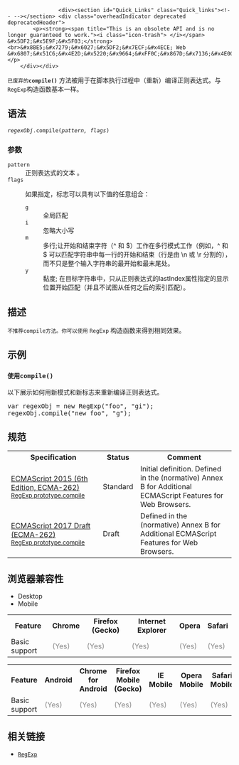 
                
                  
                    <div><section id="Quick_Links" class="Quick_links"><!-- --></section> <div class="overheadIndicator deprecated deprecatedHeader"> 
            <p><strong><span title="This is an obsolete API and is no longer guaranteed to work."><i class="icon-trash"> </i></span> &#x5DF2;&#x5E9F;&#x5F03;</strong><br>&#x8BE5;&#x7279;&#x6027;&#x5DF2;&#x7ECF;&#x4ECE; Web &#x6807;&#x51C6;&#x4E2D;&#x5220;&#x9664;&#xFF0C;&#x867D;&#x7136;&#x4E00;&#x4E9B;&#x6D4F;&#x89C8;&#x5668;&#x76EE;&#x524D;&#x4ECD;&#x7136;&#x652F;&#x6301;&#x5B83;&#xFF0C;&#x4F46;&#x4E5F;&#x8BB8;&#x4F1A;&#x5728;&#x672A;&#x6765;&#x7684;&#x67D0;&#x4E2A;&#x65F6;&#x95F4;&#x505C;&#x6B62;&#x652F;&#x6301;&#xFF0C;&#x8BF7;&#x5C3D;&#x91CF;&#x4E0D;&#x8981;&#x4F7F;&#x7528;&#x8BE5;&#x7279;&#x6027;&#x3002;</p> 
        </div></div>

<p><code>&#x5DF2;&#x5E9F;&#x5F03;&#x7684;<strong>compile</strong></code><strong><code>()</code></strong> &#x65B9;&#x6CD5;&#x88AB;&#x7528;&#x4E8E;&#x5728;&#x811A;&#x672C;&#x6267;&#x884C;&#x8FC7;&#x7A0B;&#x4E2D;&#xFF08;&#x91CD;&#x65B0;&#xFF09;&#x7F16;&#x8BD1;&#x6B63;&#x5219;&#x8868;&#x8FBE;&#x5F0F;&#x3002;&#x4E0E;<code>RegExp</code>&#x6784;&#x9020;&#x51FD;&#x6570;&#x57FA;&#x672C;&#x4E00;&#x6837;&#x3002;</p>

<h2 id="&#x8BED;&#x6CD5;">&#x8BED;&#x6CD5;</h2>

<pre class="syntaxbox"><code><var>regexObj</var>.compile(<var>pattern, flags</var>)</code></pre>

<h3 id="&#x53C2;&#x6570;">&#x53C2;&#x6570;</h3>

<dl>
 <dt><code>pattern</code></dt>
 <dd>&#x6B63;&#x5219;&#x8868;&#x8FBE;&#x5F0F;&#x7684;&#x6587;&#x672C; &#x3002;</dd>
 <dt><code>flags</code></dt>
 <dd>
 <p>&#x5982;&#x679C;&#x6307;&#x5B9A;&#xFF0C;&#x6807;&#x5FD7;&#x53EF;&#x4EE5;&#x5177;&#x6709;&#x4EE5;&#x4E0B;&#x503C;&#x7684;&#x4EFB;&#x610F;&#x7EC4;&#x5408;&#xFF1A;</p>

 <dl>
  <dt><code>g</code></dt>
  <dd>&#x5168;&#x5C40;&#x5339;&#x914D;</dd>
  <dt><code>i</code></dt>
  <dd>&#x5FFD;&#x7565;&#x5927;&#x5C0F;&#x5199;</dd>
  <dt><code>m</code></dt>
  <dd>&#x591A;&#x884C;;&#x8BA9;&#x5F00;&#x59CB;&#x548C;&#x7ED3;&#x675F;&#x5B57;&#x7B26;&#xFF08;^ &#x548C; $&#xFF09;&#x5DE5;&#x4F5C;&#x5728;&#x591A;&#x884C;&#x6A21;&#x5F0F;&#x5DE5;&#x4F5C;&#xFF08;&#x4F8B;&#x5982;&#xFF0C;^ &#x548C; $ &#x53EF;&#x4EE5;&#x5339;&#x914D;&#x5B57;&#x7B26;&#x4E32;&#x4E2D;&#x6BCF;&#x4E00;&#x884C;&#x7684;&#x5F00;&#x59CB;&#x548C;&#x7ED3;&#x675F;&#xFF08;&#x884C;&#x662F;&#x7531; \n &#x6216; \r &#x5206;&#x5272;&#x7684;&#xFF09;&#xFF0C;&#x800C;&#x4E0D;&#x53EA;&#x662F;&#x6574;&#x4E2A;&#x8F93;&#x5165;&#x5B57;&#x7B26;&#x4E32;&#x7684;&#x6700;&#x5F00;&#x59CB;&#x548C;&#x6700;&#x672B;&#x5C3E;&#x5904;&#x3002;</dd>
  <dt><code>y</code></dt>
  <dd>&#x9ECF;&#x5EA6;;&#xA0;&#x5728;&#x76EE;&#x6807;&#x5B57;&#x7B26;&#x4E32;&#x4E2D;&#xFF0C;&#x53EA;&#x4ECE;&#x6B63;&#x5219;&#x8868;&#x8FBE;&#x5F0F;&#x7684;lastIndex&#x5C5E;&#x6027;&#x6307;&#x5B9A;&#x7684;&#x663E;&#x793A;&#x4F4D;&#x7F6E;&#x5F00;&#x59CB;&#x5339;&#x914D;&#xFF08;&#x5E76;&#x4E14;&#x4E0D;&#x8BD5;&#x56FE;&#x4ECE;&#x4EFB;&#x4F55;&#x4E4B;&#x540E;&#x7684;&#x7D22;&#x5F15;&#x5339;&#x914D;&#xFF09;&#x3002;</dd>
 </dl>
 </dd>
</dl>

<h2 id="&#x63CF;&#x8FF0;">&#x63CF;&#x8FF0;</h2>

<p><code>&#x4E0D;&#x63A8;&#x8350;compile&#x65B9;&#x6CD5;&#x3002;&#x4F60;&#x53EF;&#x4EE5;&#x4F7F;&#x7528;</code> <code>RegExp</code> &#x6784;&#x9020;&#x51FD;&#x6570;&#x6765;&#x5F97;&#x5230;&#x76F8;&#x540C;&#x6548;&#x679C;&#x3002;</p>

<h2 id="&#x793A;&#x4F8B;">&#x793A;&#x4F8B;</h2>

<h3 id="&#x4F7F;&#x7528;compile()"><code>&#x4F7F;&#x7528;compile()</code></h3>

<p>&#x4EE5;&#x4E0B;&#x5C55;&#x793A;&#x5982;&#x4F55;&#x7528;&#x65B0;&#x6A21;&#x5F0F;&#x548C;&#x65B0;&#x6807;&#x5FD7;&#x6765;&#x91CD;&#x65B0;&#x7F16;&#x8BD1;&#x6B63;&#x5219;&#x8868;&#x8FBE;&#x5F0F;&#x3002;</p>

<pre class="brush: js">var regexObj = new RegExp(&quot;foo&quot;, &quot;gi&quot;); 
regexObj.compile(&quot;new foo&quot;, &quot;g&quot;);
</pre>

<h2 id="&#x89C4;&#x8303;">&#x89C4;&#x8303;</h2>

<table class="standard-table">
 <tbody>
  <tr>
   <th scope="col">Specification</th>
   <th scope="col">Status</th>
   <th scope="col">Comment</th>
  </tr>
  <tr>
   <td><a href="http://www.ecma-international.org/ecma-262/6.0/#sec-regexp.prototype.compile" class="external" lang="en" hreflang="en">ECMAScript 2015 (6th Edition, ECMA-262)<br><small lang="zh-CN">RegExp.prototype.compile</small></a></td>
   <td><span class="spec-Standard">Standard</span></td>
   <td>Initial definition. Defined in the (normative) Annex B for Additional ECMAScript Features for Web Browsers.</td>
  </tr>
  <tr>
   <td><a href="https://tc39.github.io/ecma262/#sec-regexp.prototype.compile" class="external" lang="en" hreflang="en">ECMAScript 2017 Draft (ECMA-262)<br><small lang="zh-CN">RegExp.prototype.compile</small></a></td>
   <td><span class="spec-Draft">Draft</span></td>
   <td>Defined in the (normative) Annex B for Additional ECMAScript Features for Web Browsers.</td>
  </tr>
 </tbody>
</table>

<h2 id="&#x6D4F;&#x89C8;&#x5668;&#x517C;&#x5BB9;&#x6027;">&#x6D4F;&#x89C8;&#x5668;&#x517C;&#x5BB9;&#x6027;</h2>

<div><div class="htab"> 
    <a name="AutoCompatibilityTable" id="AutoCompatibilityTable"></a> 
    <ul> 
        <li class="selected"><a>Desktop</a></li> 
        <li><a>Mobile</a></li> 
    </ul> 
</div></div>

<div id="compat-desktop">
<table class="compat-table">
 <tbody>
  <tr>
   <th>Feature</th>
   <th>Chrome</th>
   <th>Firefox (Gecko)</th>
   <th>Internet Explorer</th>
   <th>Opera</th>
   <th>Safari</th>
  </tr>
  <tr>
   <td>Basic support</td>
   <td><span title="Please update this with the earliest version of support." style="color: #888;">(Yes)</span></td>
   <td><span title="Please update this with the earliest version of support." style="color: #888;">(Yes)</span></td>
   <td><span title="Please update this with the earliest version of support." style="color: #888;">(Yes)</span></td>
   <td><span title="Please update this with the earliest version of support." style="color: #888;">(Yes)</span></td>
   <td><span title="Please update this with the earliest version of support." style="color: #888;">(Yes)</span></td>
  </tr>
 </tbody>
</table>
</div>

<div id="compat-mobile">
<table class="compat-table">
 <tbody>
  <tr>
   <th>Feature</th>
   <th>Android</th>
   <th>Chrome for Android</th>
   <th>Firefox Mobile (Gecko)</th>
   <th>IE Mobile</th>
   <th>Opera Mobile</th>
   <th>Safari Mobile</th>
  </tr>
  <tr>
   <td>Basic support</td>
   <td><span title="Please update this with the earliest version of support." style="color: #888;">(Yes)</span></td>
   <td><span title="Please update this with the earliest version of support." style="color: #888;">(Yes)</span></td>
   <td><span title="Please update this with the earliest version of support." style="color: #888;">(Yes)</span></td>
   <td><span title="Please update this with the earliest version of support." style="color: #888;">(Yes)</span></td>
   <td><span title="Please update this with the earliest version of support." style="color: #888;">(Yes)</span></td>
   <td><span title="Please update this with the earliest version of support." style="color: #888;">(Yes)</span></td>
  </tr>
 </tbody>
</table>
</div>

<h2 id="&#x76F8;&#x5173;&#x94FE;&#x63A5;">&#x76F8;&#x5173;&#x94FE;&#x63A5;</h2>

<ul>
 <li><a href="/zh-CN/docs/Web/JavaScript/Reference/RegExp" title="&#x6B64;&#x9875;&#x9762;&#x4ECD;&#x672A;&#x88AB;&#x672C;&#x5730;&#x5316;, &#x671F;&#x5F85;&#x60A8;&#x7684;&#x7FFB;&#x8BD1;!"><code>RegExp</code></a></li>
</ul>
                  
                
              